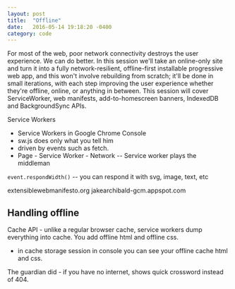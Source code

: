 ```yaml
---
layout: post
title:  "Offline"
date:   2016-05-14 19:18:20 -0400
category: code
---
```


For most of the web, poor network connectivity destroys the user experience. We can do better. In this session we'll take an online-only site and turn it into a fully network-resilient, offline-first installable progressive web app, and this won't involve rebuilding from scratch; it'll be done in small iterations, with each step improving the user experience whether they're offline, online, or anything in between. This session will cover ServiceWorker, web manifests, add-to-homescreen banners, IndexedDB and BackgroundSync APIs.

Service Workers
- Service Workers in Google Chrome Console
- sw.js does only what you tell him
- driven by events such as fetch.
- Page - Service Worker - Network
-- Service worker plays the middleman

```event.respondWidth()```
-- you can respond it with svg, image, text, etc

extensiblewebmanifesto.org
jakearchibald-gcm.appspot.com

## Handling offline
Cache API - unlike a regular browser cache, service workers dump everything into cache. You add offline html and offline css.
- in cache storage session in console you can see your offline cache html and css.

The guardian did - if you have no internet, shows quick crossword instead of 404. 
